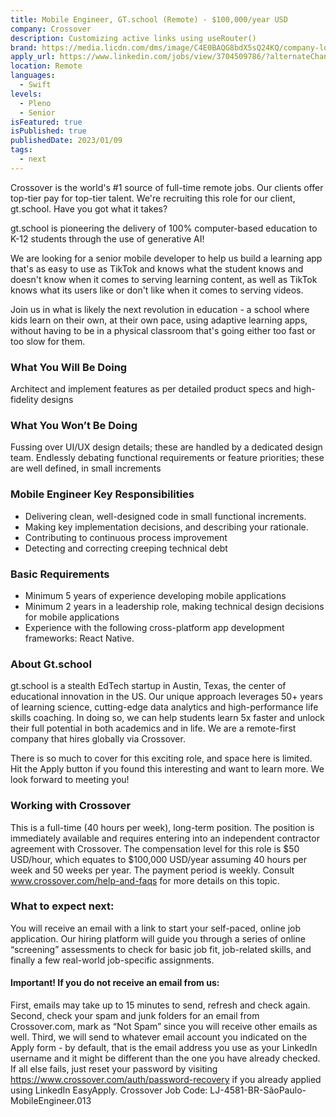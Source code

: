 ```yaml
---
title: Mobile Engineer, GT.school (Remote) - $100,000/year USD
company: Crossover 
description: Customizing active links using useRouter()
brand: https://media.licdn.com/dms/image/C4E0BAQG8bdX5sQ24KQ/company-logo_200_200/0/1620025336126?e=1701907200&v=beta&t=XNX6IdejI_MsReZNOPAmV2ZfBfRb6tP7C8PiRhk_4AA
apply_url: https://www.linkedin.com/jobs/view/3704509786/?alternateChannel=search&refId=nAVNRoO919mjDUsLHmtfbA%3D%3D&trackingId=cmyzZk67bpzKMrGii3KLVg%3D%3D
location: Remote
languages: 
  - Swift
levels: 
  - Pleno
  - Senior
isFeatured: true
isPublished: true
publishedDate: 2023/01/09
tags:
  - next
---
```


Crossover is the world's #1 source of full-time remote jobs. Our clients offer top-tier pay for top-tier talent. We're recruiting this role for our client, gt.school. Have you got what it takes?

gt.school is pioneering the delivery of 100% computer-based education to K-12 students through the use of generative AI!

We are looking for a senior mobile developer to help us build a learning app that's as easy to use as TikTok and knows what the student knows and doesn't know when it comes to serving learning content, as well as TikTok knows what its users like or don't like when it comes to serving videos.

Join us in what is likely the next revolution in education - a school where kids learn on their own, at their own pace, using adaptive learning apps, without having to be in a physical classroom that's going either too fast or too slow for them.

### What You Will Be Doing

Architect and implement features as per detailed product specs and high-fidelity designs

### What You Won’t Be Doing

Fussing over UI/UX design details; these are handled by a dedicated design team.
Endlessly debating functional requirements or feature priorities; these are well defined, in small increments

### Mobile Engineer Key Responsibilities

- Delivering clean, well-designed code in small functional increments.
- Making key implementation decisions, and describing your rationale.
- Contributing to continuous process improvement
- Detecting and correcting creeping technical debt

### Basic Requirements

- Minimum 5 years of experience developing mobile applications
- Minimum 2 years in a leadership role, making technical design decisions for mobile applications
- Experience with the following cross-platform app development frameworks: React Native.

### About Gt.school

gt.school is a stealth EdTech startup in Austin, Texas, the center of educational innovation in the US. Our unique approach leverages 50+ years of learning science, cutting-edge data analytics and high-performance life skills coaching. In doing so, we can help students learn 5x faster and unlock their full potential in both academics and in life. We are a remote-first company that hires globally via Crossover.

There is so much to cover for this exciting role, and space here is limited. Hit the Apply button if you found this interesting and want to learn more. We look forward to meeting you!

### Working with Crossover

This is a full-time (40 hours per week), long-term position. The position is immediately available and requires entering into an independent contractor agreement with Crossover. The compensation level for this role is $50 USD/hour, which equates to $100,000 USD/year assuming 40 hours per week and 50 weeks per year. The payment period is weekly. Consult www.crossover.com/help-and-faqs for more details on this topic.

### What to expect next:

You will receive an email with a link to start your self-paced, online job application.
Our hiring platform will guide you through a series of online “screening” assessments to check for basic job fit, job-related skills, and finally a few real-world job-specific assignments.

#### Important! If you do not receive an email from us:

First, emails may take up to 15 minutes to send, refresh and check again.
Second, check your spam and junk folders for an email from Crossover.com, mark as “Not Spam” since you will receive other emails as well.
Third, we will send to whatever email account you indicated on the Apply form - by default, that is the email address you use as your LinkedIn username and it might be different than the one you have already checked.
If all else fails, just reset your password by visiting https://www.crossover.com/auth/password-recovery if you already applied using LinkedIn EasyApply.
 Crossover Job Code: LJ-4581-BR-SãoPaulo-MobileEngineer.013